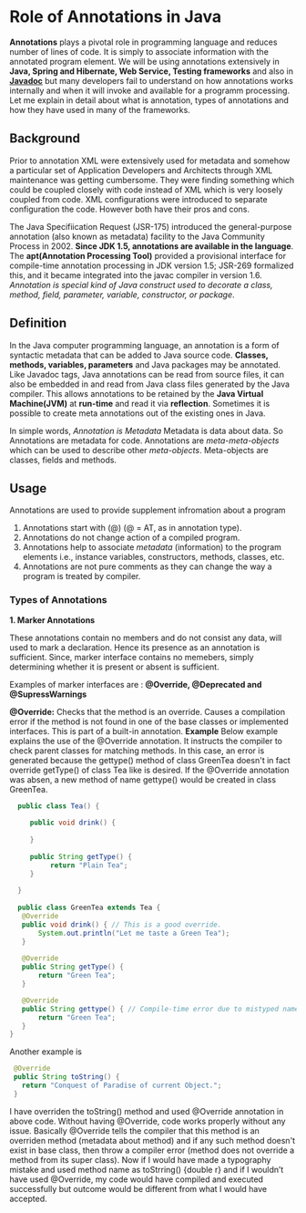 # Role of Annotations in Java

**Annotations** plays a pivotal role in programming language and reduces number of lines of code. It is simply to 
associate information with the annotated program element. We will be using annotations extensively in **Java, Spring and Hibernate, Web Service, Testing frameworks** and also in **[Javadoc](https://en.wikipedia.org/wiki/Javadoc)** but many developers fail to understand on how annotations works internally and when it will invoke and available for a programm processing. Let me explain in detail about what is annotation, types of annotations and how they have used in many of the frameworks.

## Background
Prior to annotation XML were extensively used for metadata and somehow a particular set of Application Developers and Architects through XML maintenance was getting cumbersome. They were finding something which could be coupled closely with code instead of XML which is very loosely coupled from code. XML configurations were introduced to separate configuration the code. However both have their pros and cons. 


The Java Specifiication Request (JSR-175) introduced the general-purpose annotation (also known as metadata) facility to the Java Community Process in 2002. **Since JDK 1.5, annotations are available in the language**. The **apt(Annotation Processing Tool)** provided a provisional interface for compile-time annotation processing in JDK version 1.5; JSR-269 formalized this, and it became integrated into the javac compiler in version 1.6. *Annotation is special kind of Java construct used to decorate a class, method, field, parameter, variable, constructor, or package*.


## Definition
In the Java computer programming language, an annotation is a form of syntactic metadata that can be added to Java source code. **Classes, methods, variables, parameters** and Java packages may be annotated. Like Javadoc tags, Java annotations can be read from source files, it can also be embedded in and read from Java class files generated by the Java compiler. This allows annotations to be retained by the **Java Virtual Machine(JVM)** at **run-time** and read it via **reflection**. Sometimes it is possible to create meta annotations out of the existing ones in Java.
                                               
In simple words, *Annotation is Metadata* Metadata is data about data. So Annotations are metadata for code. 
Annotations are *meta-meta-objects* which can be used to describe other *meta-objects*. Meta-objects are classes, fields and methods. 

## Usage
Annotations are used to provide supplement infromation about a program
  1. Annotations start with (@) (@ = AT, as in annotation type).
  2. Annotations do not change action of a compiled program.
  3. Annotations help to associate *metadata* (information) to the program elements i.e., instance variables, constructors,        methods, classes, etc.
  4. Annotations are not pure comments as they can change the way a program is treated by compiler. 

### Types of Annotations

**1. Marker Annotations**

  These annotations contain no members and do not consist any data, will used to mark a declaration. Hence its presence as       an annotation is sufficient. Since, marker interface contains no memebers, simply determining whether it is present or         absent is sufficient.
 
 Examples of marker interfaces are : **@Override, @Deprecated and @SupressWarnings**
 
 **@Override:** Checks that the method is an override. Causes a compilation error if the method is not found in one of the                     base classes or implemented interfaces. This is part of a built-in annotation.
 **Example**
 Below example explains the use of the @Override annotation. It instructs the compiler to check parent classes for matching methods. In this case, an error is generated because the gettype() method of class GreenTea doesn't in fact override getType() of class Tea like is desired. If the @Override annotation was absen, a new method of name gettype() would be created in class GreenTea.
 ```java
   public class Tea() {
     
      public void drink() {
      
      }
      
      public String getType() {
           return "Plain Tea";
      }
   
   }
   
   public class GreenTea extends Tea {
    @Override
    public void drink() { // This is a good override.
        System.out.println("Let me taste a Green Tea");
    }
    
    @Override
    public String getType() { 
        return "Green Tea";
    }

    @Override
    public String gettype() { // Compile-time error due to mistyped name.
        return "Green Tea";
    }
}
 
 ```
Another example is

```java
 @Override
 public String toString() {
   return "Conquest of Paradise of current Object.";
 }

```
I have overriden the toString() method and used @Override annotation in above code. Without having @Override, code works properly without any issue. Basically @Override tells the compiler that this method is an overriden method (metadata about method) and if any such method doesn't exist in base class, then throw a compiler error (method does not override a method from its super class). Now if I would have made a typography mistake and used method name as toStrring() {double r} and if I wouldn’t have used @Override, my code would have compiled and executed successfully but outcome would be different from what I would have accepted.

